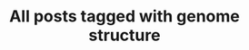 ---
layout: tag
title: "All posts tagged with genome structure"
permalink: /weblog/tags/genome-structure/
taxonomy: genome structure
---